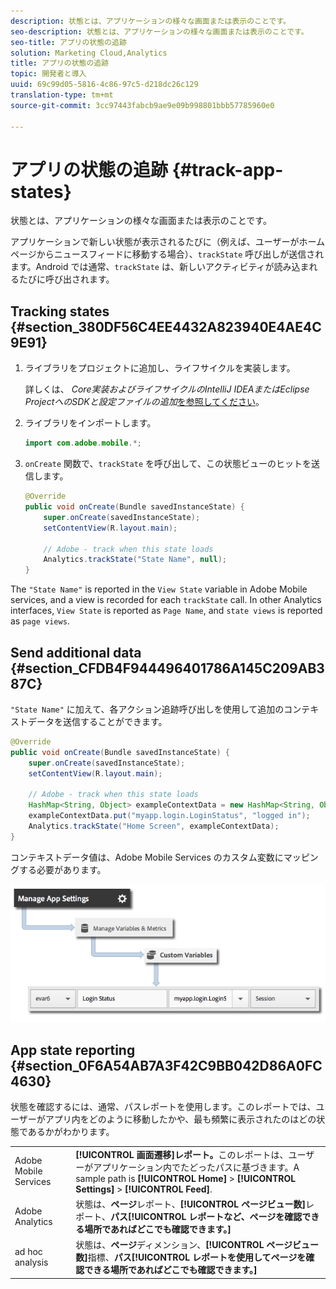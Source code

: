 ```yaml
---
description: 状態とは、アプリケーションの様々な画面または表示のことです。
seo-description: 状態とは、アプリケーションの様々な画面または表示のことです。
seo-title: アプリの状態の追跡
solution: Marketing Cloud,Analytics
title: アプリの状態の追跡
topic: 開発者と導入
uuid: 69c99d05-5816-4c86-97c5-d218dc26c129
translation-type: tm+mt
source-git-commit: 3cc97443fabcb9ae9e09b998801bbb57785960e0

---
```



# アプリの状態の追跡 {#track-app-states}

状態とは、アプリケーションの様々な画面または表示のことです。

アプリケーションで新しい状態が表示されるたびに（例えば、ユーザーがホームページからニュースフィードに移動する場合）、`trackState` 呼び出しが送信されます。Android では通常、`trackState` は、新しいアクティビティが読み込まれるたびに呼び出されます。

## Tracking states {#section_380DF56C4EE4432A823940E4AE4C9E91}

1. ライブラリをプロジェクトに追加し、ライフサイクルを実装します。

   詳しくは、 *Core実装およびライフサイクルのIntelliJ IDEAまたはEclipse ProjectへのSDKと設定ファイルの追加*[を参照してください](/help/android/getting-started/dev-qs.md)。

1. ライブラリをインポートします。

   ```java
   import com.adobe.mobile.*;
   ```

1. `onCreate` 関数で、`trackState` を呼び出して、この状態ビューのヒットを送信します。

   ```java
   @Override 
   public void onCreate(Bundle savedInstanceState) { 
       super.onCreate(savedInstanceState); 
       setContentView(R.layout.main); 
   
       // Adobe - track when this state loads 
       Analytics.trackState("State Name", null); 
   }
   ```

The `"State Name"` is reported in the `View State` variable in Adobe Mobile services, and a view is recorded for each `trackState` call. In other Analytics interfaces, `View State` is reported as `Page Name`, and `state views` is reported as `page views`.

## Send additional data {#section_CFDB4F944496401786A145C209AB387C}

`"State Name"` に加えて、各アクション追跡呼び出しを使用して追加のコンテキストデータを送信することができます。

```java
@Override 
public void onCreate(Bundle savedInstanceState) { 
    super.onCreate(savedInstanceState); 
    setContentView(R.layout.main); 
  
    // Adobe - track when this state loads 
    HashMap<String, Object> exampleContextData = new HashMap<String, Object>(); 
    exampleContextData.put("myapp.login.LoginStatus", "logged in"); 
    Analytics.trackState("Home Screen", exampleContextData); 
}
```

コンテキストデータ値は、Adobe Mobile Services のカスタム変数にマッピングする必要があります。

![](assets/map-variable-context-state.png)

## App state reporting {#section_0F6A54AB7A3F42C9BB042D86A0FC4630}

状態を確認するには、通常、パスレポートを使用します。このレポートでは、ユーザーがアプリ内をどのように移動したかや、最も頻繁に表示されたのはどの状態であるかがわかります。

|  |  |
|--- |--- |
| Adobe Mobile Services | **[!UICONTROL 画面遷移]レポート。**&#x200B;このレポートは、ユーザーがアプリケーション内でたどったパスに基づきます。A sample path is  **[!UICONTROL Home]**  &gt;  **[!UICONTROL Settings]**  &gt; **[!UICONTROL Feed]**. |
| Adobe Analytics | 状態は、**ページ**&#x200B;レポート、**[!UICONTROL ページビュー数]**&#x200B;レポート、**パス[!UICONTROL レポートなど、ページを確認できる場所であればどこでも確認できます。]** |
| ad hoc analysis | 状態は、**ページ**&#x200B;ディメンション、**[!UICONTROL ページビュー数]**&#x200B;指標、**パス[!UICONTROL レポートを使用してページを確認できる場所であればどこでも確認できます。]** |


